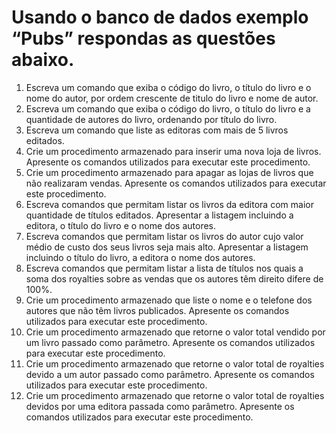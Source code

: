 # Usando o banco de dados exemplo “Pubs” respondas as questões abaixo.

1.	Escreva um comando que exiba o código do livro, o título do livro e o nome do autor, por ordem crescente de titulo do livro e nome de autor.
2.	Escreva um comando que exiba o código do livro, o título do livro e a quantidade de autores do livro, ordenando por título do livro.
3.	Escreva um comando que liste as editoras com mais de 5 livros editados.
4.	Crie um procedimento armazenado para inserir uma nova loja de livros. Apresente os comandos utilizados para executar este procedimento.
5.	Crie um procedimento armazenado para apagar as lojas de livros que não realizaram vendas. Apresente os comandos utilizados para executar este procedimento.
6.	Escreva comandos que permitam listar os livros da editora com maior quantidade de títulos editados. Apresentar a listagem incluindo a editora, o título do livro e o nome dos autores.
7.	Escreva comandos que permitam listar os livros do autor cujo valor médio de custo dos seus livros seja mais alto. Apresentar a listagem incluindo o título do livro, a editora o nome dos autores.
8.	Escreva comandos que permitam listar a lista de títulos nos quais a soma dos royalties sobre as vendas que os autores têm direito difere de 100%. 
9.	Crie um procedimento armazenado que liste o nome e o telefone dos autores que não têm livros publicados. Apresente os comandos utilizados para executar este procedimento.
10.	Crie um procedimento armazenado que retorne o valor total vendido por um livro passado como parâmetro. Apresente os comandos utilizados para executar este procedimento.
11.	Crie um procedimento armazenado que retorne o valor total de royalties devido a um autor passado como parâmetro. Apresente os comandos utilizados para executar este procedimento.
12.	Crie um procedimento armazenado que retorne o valor total de royalties devidos por uma editora passada como parâmetro. Apresente os comandos utilizados para executar este procedimento.
